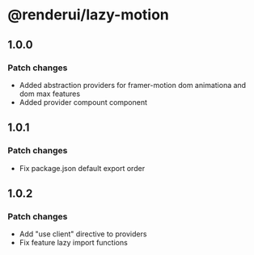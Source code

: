 # @renderui/lazy-motion

## 1.0.0

### Patch changes

- Added abstraction providers for framer-motion dom animationa and dom max features
- Added provider compount component

## 1.0.1

### Patch changes

- Fix package.json default export order

## 1.0.2

### Patch changes

- Add "use client" directive to providers
- Fix feature lazy import functions
